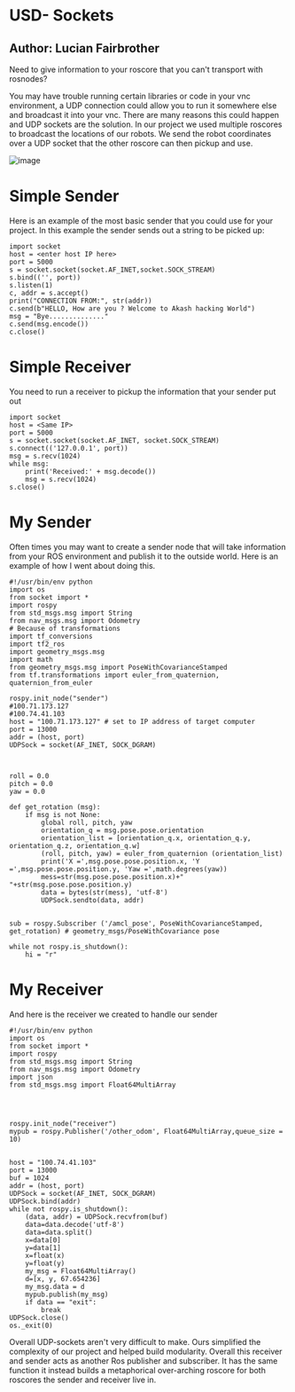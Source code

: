 # USD- Sockets 

## Author: Lucian Fairbrother

Need to give information to your roscore that you can't transport with rosnodes? 

You may have trouble running certain libraries or code in your vnc environment, a UDP connection could allow you to run it somewhere else and broadcast it into your vnc.
There are many reasons this could happen and UDP sockets are the solution. In our project we used multiple roscores to broadcast the locations of our robots. We send the robot coordinates over a UDP socket that the other roscore can then pickup and use.

![image](https://user-images.githubusercontent.com/92168798/166608732-3deb84bd-4af4-41ad-aadc-36fb91352dec.png)
# Simple Sender

Here is an example of the most basic sender that you could use for your project. In this example the sender sends out a string to be picked up:


```
import socket
host = <enter host IP here>
port = 5000
s = socket.socket(socket.AF_INET,socket.SOCK_STREAM)
s.bind(('', port))
s.listen(1)
c, addr = s.accept()
print("CONNECTION FROM:", str(addr))
c.send(b"HELLO, How are you ? Welcome to Akash hacking World")
msg = "Bye.............."
c.send(msg.encode())
c.close()

```

# Simple Receiver

You need to run a receiver to pickup the information that your sender put out

```
import socket
host = <Same IP>
port = 5000
s = socket.socket(socket.AF_INET, socket.SOCK_STREAM)
s.connect(('127.0.0.1', port))
msg = s.recv(1024)
while msg:
	print('Received:' + msg.decode())
	msg = s.recv(1024)
s.close()
```

# My Sender

Often times you may want to create a sender node that will take information from your ROS environment and publish it to the outside world. Here is an example of how I went about doing this.


```
#!/usr/bin/env python
import os
from socket import *
import rospy
from std_msgs.msg import String
from nav_msgs.msg import Odometry
# Because of transformations
import tf_conversions 
import tf2_ros
import geometry_msgs.msg
import math 
from geometry_msgs.msg import PoseWithCovarianceStamped 
from tf.transformations import euler_from_quaternion, quaternion_from_euler

rospy.init_node("sender")
#100.71.173.127
#100.74.41.103
host = "100.71.173.127" # set to IP address of target computer
port = 13000
addr = (host, port)
UDPSock = socket(AF_INET, SOCK_DGRAM)



roll = 0.0
pitch = 0.0
yaw = 0.0

def get_rotation (msg):
    if msg is not None:
        global roll, pitch, yaw 
        orientation_q = msg.pose.pose.orientation
        orientation_list = [orientation_q.x, orientation_q.y, orientation_q.z, orientation_q.w]
        (roll, pitch, yaw) = euler_from_quaternion (orientation_list)
        print('X =',msg.pose.pose.position.x, 'Y =',msg.pose.pose.position.y, 'Yaw =',math.degrees(yaw))
        mess=str(msg.pose.pose.position.x)+" "+str(msg.pose.pose.position.y)
        data = bytes(str(mess), 'utf-8')
        UDPSock.sendto(data, addr)
    

sub = rospy.Subscriber ('/amcl_pose', PoseWithCovarianceStamped, get_rotation) # geometry_msgs/PoseWithCovariance pose

while not rospy.is_shutdown():
    hi = "r"
```

# My Receiver

And here is the receiver we created to handle our sender

```
#!/usr/bin/env python
import os
from socket import *
import rospy
from std_msgs.msg import String
from nav_msgs.msg import Odometry
import json
from std_msgs.msg import Float64MultiArray




rospy.init_node("receiver")
mypub = rospy.Publisher('/other_odom', Float64MultiArray,queue_size = 10)


host = "100.74.41.103"
port = 13000
buf = 1024
addr = (host, port)
UDPSock = socket(AF_INET, SOCK_DGRAM)
UDPSock.bind(addr)
while not rospy.is_shutdown():
    (data, addr) = UDPSock.recvfrom(buf)
    data=data.decode('utf-8')
    data=data.split()
    x=data[0]
    y=data[1]
    x=float(x)
    y=float(y)
    my_msg = Float64MultiArray()
    d=[x, y, 67.654236]
    my_msg.data = d
    mypub.publish(my_msg)
    if data == "exit":
        break
UDPSock.close()
os._exit(0)
```

Overall UDP-sockets aren't very difficult to make. Ours simplified the complexity of our project and helped build modularity. Overall this receiver and sender acts as another Ros publisher and subscriber. It has the same function it instead builds a metaphorical over-arching roscore for both roscores the sender and receiver live in. 
